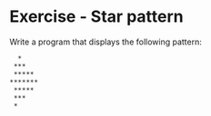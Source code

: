﻿# Exercise - Star pattern

Write a program that displays the following pattern:

```
  *
 ***
 *****
*******
 *****
 ***
 *
```
